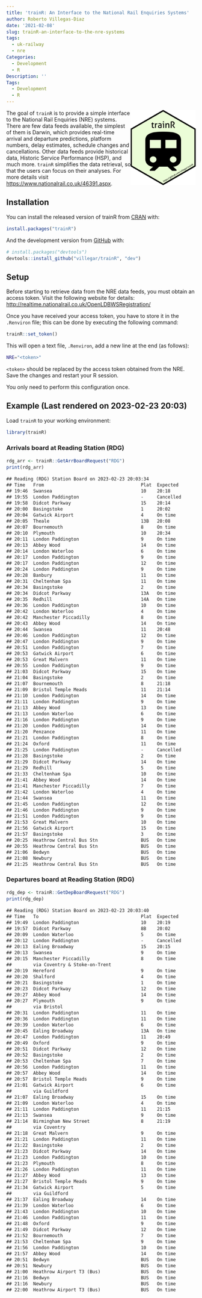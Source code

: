 ```yaml
---
title: 'trainR: An Interface to the National Rail Enquiries Systems'
author: Roberto Villegas-Diaz
date: '2021-02-08'
slug: trainR-an-interface-to-the-nre-systems
tags:
  - uk-railway
  - nre
Categories:
  - Development
  - R
Description: ''
Tags:
  - Development
  - R
---
```


<img src="https://raw.githubusercontent.com/villegar/trainR/main/inst/images/logo.png" alt="logo" align="right" height=200px/>

The goal of `trainR` is to provide a simple interface to the 
National Rail Enquiries (NRE) systems. There are few data feeds 
available, the simplest of them is Darwin, which provides real-time 
arrival and departure predictions, platform numbers, delay estimates, 
schedule changes and cancellations. Other data feeds provide historical 
data, Historic Service Performance (HSP), and much more. `trainR` 
simplifies the data retrieval, so that the users can focus on their 
analyses. For more details visit 
https://www.nationalrail.co.uk/46391.aspx.

## Installation

You can install the released version of trainR from [CRAN](https://CRAN.R-project.org) with:

``` r
install.packages("trainR")
```

And the development version from [GitHub](https://github.com/) with:

``` r
# install.packages("devtools")
devtools::install_github("villegar/trainR", "dev")
```

## Setup
Before starting to retrieve data from the NRE data feeds, you must obtain an access token. 
Visit the following website for details: http://realtime.nationalrail.co.uk/OpenLDBWSRegistration/

Once you have received your access token, you have to store it in the `.Renviron` file; this can be 
done by executing the following command:


```r
trainR::set_token()
```

This will open a text file, `.Renviron`, add a new line at the end (as follows):

```bash
NRE="<token>"
```

`<token>` should be replaced by the access token obtained from the NRE. Save the changes and restart 
your R session.

You only need to perform this configuration once.

## Example (Last rendered on 2023-02-23 20:03)

Load `trainR` to your working environment:

```r
library(trainR)
```

### Arrivals board at Reading Station (RDG)


```r
rdg_arr <- trainR::GetArrBoardRequest("RDG")
print(rdg_arr)
```

```
## Reading (RDG) Station Board on 2023-02-23 20:03:34
## Time   From                                    Plat  Expected
## 19:46  Swansea                                 10    20:18
## 19:55  London Paddington                       -     Cancelled
## 19:58  Didcot Parkway                          15    20:14
## 20:00  Basingstoke                             1     20:02
## 20:04  Gatwick Airport                         4     On time
## 20:05  Theale                                  13B   20:08
## 20:07  Bournemouth                             8     On time
## 20:10  Plymouth                                10    20:34
## 20:11  London Paddington                       9     On time
## 20:13  Abbey Wood                              14    On time
## 20:14  London Waterloo                         6     On time
## 20:17  London Paddington                       9     On time
## 20:17  London Paddington                       12    On time
## 20:24  London Paddington                       9     On time
## 20:28  Banbury                                 11    On time
## 20:31  Cheltenham Spa                          11    On time
## 20:34  Basingstoke                             2     On time
## 20:34  Didcot Parkway                          13A   On time
## 20:35  Redhill                                 14A   On time
## 20:36  London Paddington                       10    On time
## 20:42  London Waterloo                         4     On time
## 20:42  Manchester Piccadilly                   8     On time
## 20:43  Abbey Wood                              14    On time
## 20:44  Swansea                                 11    20:48
## 20:46  London Paddington                       12    On time
## 20:47  London Paddington                       9     On time
## 20:51  London Paddington                       7     On time
## 20:53  Gatwick Airport                         6     On time
## 20:53  Great Malvern                           11    On time
## 20:55  London Paddington                       9     On time
## 21:03  Didcot Parkway                          15    On time
## 21:04  Basingstoke                             2     On time
## 21:07  Bournemouth                             8     21:18
## 21:09  Bristol Temple Meads                    11    21:14
## 21:10  London Paddington                       14    On time
## 21:11  London Paddington                       9     On time
## 21:13  Abbey Wood                              13    On time
## 21:13  London Waterloo                         6     On time
## 21:16  London Paddington                       9     On time
## 21:20  London Paddington                       14    On time
## 21:20  Penzance                                11    On time
## 21:21  London Paddington                       8     On time
## 21:24  Oxford                                  11    On time
## 21:25  London Paddington                       -     Cancelled
## 21:28  Basingstoke                             2     On time
## 21:29  Didcot Parkway                          14    On time
## 21:29  Redhill                                 5     On time
## 21:33  Cheltenham Spa                          10    On time
## 21:41  Abbey Wood                              14    On time
## 21:41  Manchester Piccadilly                   7     On time
## 21:42  London Waterloo                         4     On time
## 21:44  Swansea                                 11    On time
## 21:45  London Paddington                       12    On time
## 21:46  London Paddington                       9     On time
## 21:51  London Paddington                       9     On time
## 21:53  Great Malvern                           10    On time
## 21:56  Gatwick Airport                         15    On time
## 21:57  Basingstoke                             3     On time
## 20:25  Heathrow Central Bus Stn                BUS   On time
## 20:55  Heathrow Central Bus Stn                BUS   On time
## 21:06  Bedwyn                                  BUS   On time
## 21:08  Newbury                                 BUS   On time
## 21:25  Heathrow Central Bus Stn                BUS   On time
```

### Departures board at Reading Station (RDG)


```r
rdg_dep <- trainR::GetDepBoardRequest("RDG")
print(rdg_dep)
```

```
## Reading (RDG) Station Board on 2023-02-23 20:03:40
## Time   To                                      Plat  Expected
## 19:49  London Paddington                       10    20:19
## 19:57  Didcot Parkway                          8B    20:02
## 20:09  London Waterloo                         5     On time
## 20:12  London Paddington                       -     Cancelled
## 20:13  Ealing Broadway                         15    20:15
## 20:13  Swansea                                 9     On time
## 20:15  Manchester Piccadilly                   8     On time
##        via Coventry & Stoke-on-Trent           
## 20:19  Hereford                                9     On time
## 20:20  Shalford                                4     On time
## 20:21  Basingstoke                             1     On time
## 20:23  Didcot Parkway                          12    On time
## 20:27  Abbey Wood                              14    On time
## 20:27  Plymouth                                9     On time
##        via Bristol                             
## 20:31  London Paddington                       11    On time
## 20:36  London Paddington                       11    On time
## 20:39  London Waterloo                         6     On time
## 20:45  Ealing Broadway                         13A   On time
## 20:47  London Paddington                       11    20:49
## 20:49  Oxford                                  9     On time
## 20:51  Didcot Parkway                          12    On time
## 20:52  Basingstoke                             2     On time
## 20:53  Cheltenham Spa                          7     On time
## 20:56  London Paddington                       11    On time
## 20:57  Abbey Wood                              14    On time
## 20:57  Bristol Temple Meads                    9     On time
## 21:01  Gatwick Airport                         6     On time
##        via Guildford                           
## 21:07  Ealing Broadway                         15    On time
## 21:09  London Waterloo                         4     On time
## 21:11  London Paddington                       11    21:15
## 21:13  Swansea                                 9     On time
## 21:14  Birmingham New Street                   8     21:19
##        via Coventry                            
## 21:18  Great Malvern                           9     On time
## 21:21  London Paddington                       11    On time
## 21:22  Basingstoke                             2     On time
## 21:23  Didcot Parkway                          14    On time
## 21:23  London Paddington                       10    On time
## 21:23  Plymouth                                8     On time
## 21:26  London Paddington                       11    On time
## 21:27  Abbey Wood                              13    On time
## 21:27  Bristol Temple Meads                    9     On time
## 21:34  Gatwick Airport                         5     On time
##        via Guildford                           
## 21:37  Ealing Broadway                         14    On time
## 21:39  London Waterloo                         6     On time
## 21:43  London Paddington                       10    On time
## 21:46  London Paddington                       11    On time
## 21:48  Oxford                                  9     On time
## 21:49  Didcot Parkway                          12    On time
## 21:52  Bournemouth                             7     On time
## 21:53  Cheltenham Spa                          9     On time
## 21:56  London Paddington                       10    On time
## 21:57  Abbey Wood                              14    On time
## 20:51  Bedwyn                                  BUS   On time
## 20:51  Newbury                                 BUS   On time
## 21:00  Heathrow Airport T3 (Bus)               BUS   On time
## 21:16  Bedwyn                                  BUS   On time
## 21:16  Newbury                                 BUS   On time
## 22:00  Heathrow Airport T3 (Bus)               BUS   On time
```
